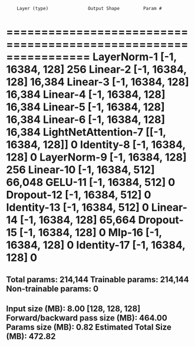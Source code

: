         Layer (type)               Output Shape         Param #
================================================================
         LayerNorm-1           [-1, 16384, 128]             256
            Linear-2           [-1, 16384, 128]          16,384
            Linear-3           [-1, 16384, 128]          16,384
            Linear-4           [-1, 16384, 128]          16,384
            Linear-5           [-1, 16384, 128]          16,384
            Linear-6           [-1, 16384, 128]          16,384
 LightNetAttention-7         [[-1, 16384, 128]]               0
          Identity-8           [-1, 16384, 128]               0
         LayerNorm-9           [-1, 16384, 128]             256
           Linear-10           [-1, 16384, 512]          66,048
             GELU-11           [-1, 16384, 512]               0
          Dropout-12           [-1, 16384, 512]               0
         Identity-13           [-1, 16384, 512]               0
           Linear-14           [-1, 16384, 128]          65,664
          Dropout-15           [-1, 16384, 128]               0
              Mlp-16           [-1, 16384, 128]               0
         Identity-17           [-1, 16384, 128]               0
================================================================
Total params: 214,144
Trainable params: 214,144
Non-trainable params: 0
----------------------------------------------------------------
Input size (MB): 8.00 [128, 128, 128]
Forward/backward pass size (MB): 464.00
Params size (MB): 0.82
Estimated Total Size (MB): 472.82
----------------------------------------------------------------